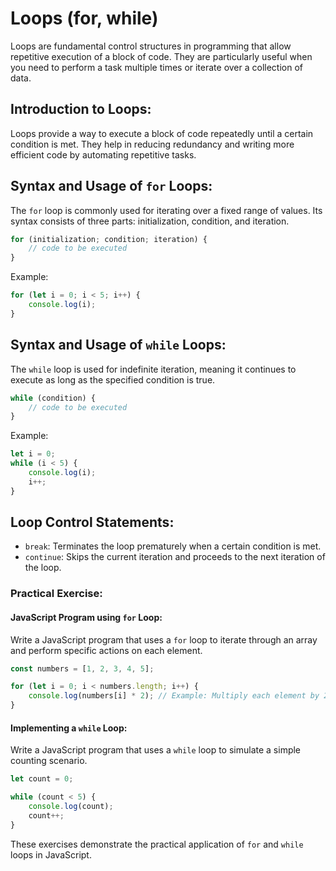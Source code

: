 
# Loops (for, while)

Loops are fundamental control structures in programming that allow repetitive execution of a block of code. They are particularly useful when you need to perform a task multiple times or iterate over a collection of data.

## Introduction to Loops:

Loops provide a way to execute a block of code repeatedly until a certain condition is met. They help in reducing redundancy and writing more efficient code by automating repetitive tasks.

## Syntax and Usage of `for` Loops:

The `for` loop is commonly used for iterating over a fixed range of values. Its syntax consists of three parts: initialization, condition, and iteration.

```javascript
for (initialization; condition; iteration) {
    // code to be executed
}
```

Example:
```javascript
for (let i = 0; i < 5; i++) {
    console.log(i);
}
```

## Syntax and Usage of `while` Loops:

The `while` loop is used for indefinite iteration, meaning it continues to execute as long as the specified condition is true.

```javascript
while (condition) {
    // code to be executed
}
```

Example:
```javascript
let i = 0;
while (i < 5) {
    console.log(i);
    i++;
}
```

## Loop Control Statements:

- `break`: Terminates the loop prematurely when a certain condition is met.
- `continue`: Skips the current iteration and proceeds to the next iteration of the loop.

### Practical Exercise:

#### JavaScript Program using `for` Loop:

Write a JavaScript program that uses a `for` loop to iterate through an array and perform specific actions on each element.

```javascript
const numbers = [1, 2, 3, 4, 5];

for (let i = 0; i < numbers.length; i++) {
    console.log(numbers[i] * 2); // Example: Multiply each element by 2
}
```

#### Implementing a `while` Loop:

Write a JavaScript program that uses a `while` loop to simulate a simple counting scenario.

```javascript
let count = 0;

while (count < 5) {
    console.log(count);
    count++;
}

```
These exercises demonstrate the practical application of `for` and `while` loops in JavaScript.
```
